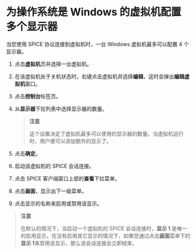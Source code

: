 # 为操作系统是 Windows 的虚拟机配置多个显示器

当您使用 SPICE 协议连接到虚拟机时，一台 Windows 虚拟机最多可以配置 4 个显示器。

1. 点击**虚拟机**页并选择一台虚拟机。

2. 在该虚拟机处于关机状态时，右键点击虚拟机并选择**编辑**，这时会弹出**编辑虚拟机**窗口。

3. 点击**控制台**标签页。

4. 从**显示器**下拉列表中选择显示器的数量。

   > **注意**
   >
   > 这个设置决定了虚拟机最多可以使用的显示器的数量。当虚拟机运行时，用户便可以添加额外的显示了。

5. 点击**确定**。

6. 启动该虚拟机的 SPICE 会话连接。

7. 点击 SPICE 客户端窗口上部的**查看**下拉菜单。

8. 点击**画面**，显示出下一级菜单。

9. 点击显示的名称来启用或禁用该显示。

> **注意**
>
> 在默认的情况下，当启动一个虚拟机的 SPICE 会话连接时，**显示 1** 是唯一的启用显示。在没有启用其它显示的情况下，如果您通过点击**画面**菜单下的**显示 1**来禁用该显示，那么该会话连接会立即结束。
